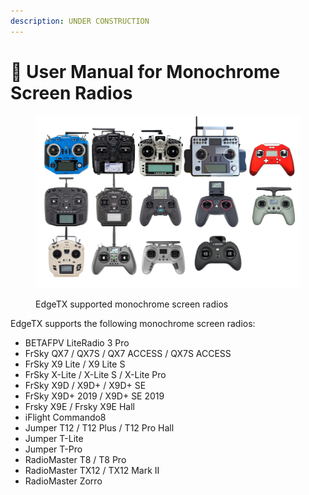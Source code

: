 ```yaml
---
description: UNDER CONSTRUCTION
---
```


# 🚧 User Manual for Monochrome Screen Radios

<figure><img src="../.gitbook/assets/monochromeradios.jpg" alt=""><figcaption><p>EdgeTX supported monochrome screen radios</p></figcaption></figure>

EdgeTX supports the following monochrome screen radios:

* BETAFPV LiteRadio 3 Pro
* FrSky QX7 / QX7S / QX7 ACCESS / QX7S ACCESS
* FrSky X9 Lite / X9 Lite S
* FrSky X-Lite / X-Lite S / X-Lite Pro
* FrSky X9D / X9D+ / X9D+ SE
* FrSky X9D+ 2019 / X9D+ SE 2019
* Frsky X9E / Frsky X9E Hall
* iFlight Commando8
* Jumper T12 / T12 Plus / T12 Pro Hall
* Jumper T-Lite
* Jumper T-Pro
* RadioMaster T8 / T8 Pro
* RadioMaster TX12 / TX12 Mark II
* RadioMaster Zorro
